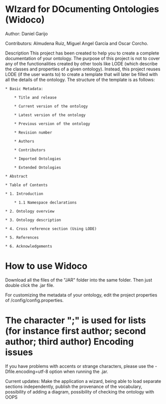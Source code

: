 WIzard for DOcumenting Ontologies (Widoco)
===================
Author: Daniel Garijo

Contributors: Almudena Ruiz, Miguel Angel García and Oscar Corcho.

Description
This project has been created to help you to create a complete documentation of your ontology.
The purpose of this project is not to cover any of the functionalities created by other tools like LODE 
(which describe the classes and properties of a given ontology). Instead, this project reuses 
LODE (if the user wants to) to create a template that will later be filled with all the details of the ontology.
The structure of the template is as follows:

	* Basic Metadata: 
	
		* Title and release
		
		* Current version of the ontology  
		
		* Latest version of the ontology
		
		* Previous version of the ontology
		
		* Revision number
		
		* Authors
		
		* Contributors
		
		* Imported Ontologies
		
		* Extended Ontologies
		
	* Abstract
	
	* Table of Contents
	
	* 1. Introduction
	
		* 1.1 Namespace declarations
		
	* 2. Ontology overview
	
	* 3. Ontology description
	
	* 4. Cross reference section (Using LODE)
	
	* 5. References
	
	* 6. Acknowledgements
	
How to use Widoco
==========
Download all the files of the "JAR" folder into the same folder. Then just double click the .jar file.

For customizing the metadata of your ontology, edit the project properties of /config/config.properties. 

The character ";" is used for lists (for instance first author; second author; third author)
Encoding issues
==========
If you have problems with accents or strange characters, please use the -Dfile.encoding=utf-8 option when running the .jar.
	
Current updates: Make the application a wizard, being able to load separate sections independently, publish the provenance of the vocabulary, possibility of adding a diagram, possibility of checking the ontology with OOPS
	
